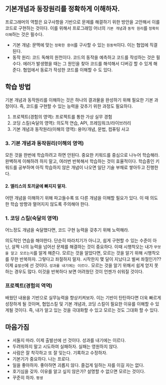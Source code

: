 ## 기본개념과 동장원리를 정확하게 이해하자.
프로그래머의 역할은 요구사항을 기반으로 문제를 해결하기 위한 방안을 고안해서 이를 코드로 구현하는 것이다. 이를 위해서 프로그래밍 어너의 `기본 개념`과 `동작 원리`를 `정확히 이해`하는 것은 필수다.

- 기본 개념: 문맥에 맞는 `정확한 용어`를 구사할 수 있는 `원동력`이다. 이는 협업에 직결된다.
- 동작 원리: 코드 독해의 원천이다. 코드의 동작을 예측하고 코드를 작성하는 것은 필수다. 에러가 발생했을 때는 그 원인을 찾아 코드를 해석해서 디버깅 할 수 있게 해준다. 협업에서 동료가 작성한 코드를 이해할 수 도 있다. 

## 학습 방법
기본 개념과 동작원리를 이해하는 것은 하나의 결과물을 완성하기 위해 필요한 기본 과정이다. 즉, 코드를 구현할 수 있는 능력을 갖추기 위한 과정도 필요하다.

1. 프로젝트(경험의 영역): 프로젝트를 통한 가상 실무 경험
2. 코딩 스킬(숙달의 영역): 의도적 연습, API, 프레임워크/라이브러리
3. 기본 개념과 동작원리(이해의 영역): 용어/개념, 문법, 컴퓨팅 사고


### 3. 기본 개념과 동작원리(이해의 영역)
모든 것을 한번에 학습하려고 하면 안된다. 중요한 키워드를 중심으로 나누어 학습해라. 완벽하게 이해하려 하지 말고, 여러번 반복해서 학습하는 것이 효율적이다.
학습중인 키워드를 공부하며 아직 학습하지 않은 개념이 나오면 일단 기술 부채로 쌓아두고 진행한다.

#### 2. 엘리스의 토끼굴에 빠지지 말자.
어떤 개념을 이해하기 위해 파고들수록 또 다른 개념을 이해할 필요가 있다. 이 때 의도한 학습 방향과 멀어지지 않도록 주의해야 한다.

### 1. 코딩 스킬(숙달의 영역)
어느정도 개념을 숙달했다면, 코드 구현 능력을 갖추기 위해 노력해라. 

의도적인 연습을 해야한다. 단순히 따라치기가 아니고, 쉽게 구현할 수 있는 수준이 아닌, 살짝 나의 능력을 넘어선 문제를 해결하는 것이 중요하다. 이때 시행착오는 내가 `무엇을 알고 모르는지`를 알게 해준다.
모르는 것을 알았다면, 모르는 것을 알기 위해 시행착오를 무한 반복하자. 그렇다고 좌절하지 말자. 시작한지 몇 달이 지났다고 벌써 좌절인가?? 이제 `출발선`에 선 것이다. `성과를 내기에는 이르다.` 모르는 것을 알기 위해서 쉽게 얻지 못하는 경우도 많다. 
이것을 반복하다 보면 어려웠던 것이 언젠가 쉬워질 것이다.

### 프로젝트(경험의 역역)
배웠던 내용을 기반으로 실무능력을 향상키켜보자. 이는 기반이 탄탄하다면 더욱 빠르게 성장하게 될 것이며, 협업스킬 및 기본 개념과, 코딩 스킬이 필요한 이유를 이해할 수 있게될 것이다.
즉, 내가 알고 있는 것을 극대화할 수 있고 모르는 것도 그대화 할 수 있다.

## 마음가짐
- 서둘지 마라. 이제 출발선에 선 것이다. 성과를 내기에는 이르다.
- 두려워하지 말고 시도하여 실패하자. 실패는 영원하지 않다.
- 사람은 잘 착각하고 또 잘 잊는다. 기록하고 수정하자.
- 기본기가 중요하다. 나는 프로다.
- 일을 좋아하자. 좋아하면 괴롭지 않다. 즐겁게 일하는 자를 이길 자는 없다.
- 호기심을 갖자. 이유를 알고 싶지 않은가? 설명할 수 없으면 모르는 것이다.
- 꾸준히 하자. `평생`

